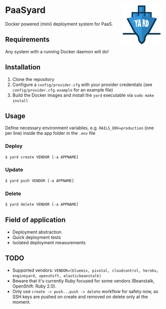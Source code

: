 # PaaSyard <img align="right" src="logo.png" height="25%" width="25%">
Docker powered (mini) deployment system for PaaS.

## Requirements
Any system with a running Docker daemon will do!

## Installation
1. Clone the repository
2. Configure a `config/provider.cfg` with your provider credentials (see `config/provider.cfg.example` for an example file)
3. Build the Docker images and install the `yard` executable via `sudo make install`

## Usage
Define necessary environment variables, e.g. `RAILS_ENV=production` (one per line) inside the app folder in the `.env` file

### Deploy 
```sh  
$ yard create VENDOR [-a APPNAME]
```
### Update
```sh  
$ yard push VENDOR [-a APPNAME]
```
### Delete
```sh  
$ yard delete VENDOR [-a APPNAME]
```

## Field of application
- Deployment abstraction
- Quick deployment tests
- Isolated deployment measurements

## TODO
- Supported vendors: `VENDOR=(bluemix, pivotal, cloudcontrol, heroku, engineyard, openshift, elasticbeanstalk)`
- Beware that it's currently Ruby focused for some vendors (Beanstalk, OpenShift: Ruby 2.0).
- Only use `create -> push...push -> delete` workflow for safety now, as SSH keys are pushed on create and removed on delete only at the moment.

